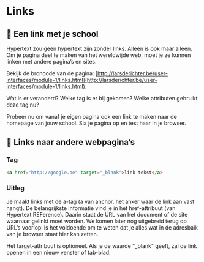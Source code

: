 # Links

## 🧪 Een link met je school
Hypertext zou geen hypertext zijn zonder links. Alleen is ook maar alleen. Om je pagina deel te maken van het wereldwijde web, moet je ze kunnen linken met andere pagina’s en sites.

Bekijk de broncode van de pagina: [http://larsderichter.be/user-interfaces/module-1/links.html](http://larsderichter.be/user-interfaces/module-1/links.html).

Wat is er veranderd? Welke tag is er bij gekomen? Welke attributen gebruikt deze tag nu?

Probeer nu om vanaf je eigen pagina ook een link te maken naar de homepage van jouw school. Sla je pagina op en test haar in je browser.

## 📘 Links naar andere webpagina’s

### Tag

```html
<a href="http://google.be" target="_blank">link tekst</a>
```

### Uitleg

Je maakt links met de a-tag (a van anchor, het anker waar de link aan vast hangt). De belangrijkste informatie vind je in het href-attribuut (van Hypertext REFerence). Daarin staat de URL van het document of de site waarnaar gelinkt moet worden. We komen later nog uitgebreid terug op URL’s voorlopi is het voldoende om te weten dat je alles wat in de adresbalk van je browser staat hier kan zetten.

Het target-attribuut is optioneel. Als je de waarde "_blank" geeft, zal de link openen in een nieuw venster of tab-blad.
